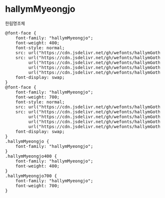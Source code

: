 # hallymMyeongjo
한림명조체

<pre>
@font-face {
    font-family: "hallymMyeongjo";
    font-weight: 400;
    font-style: normal;
    src: url("https://cdn.jsdelivr.net/gh/wefonts/hallymGothic/hallymGothic-Regular.eot");
    src: url("https://cdn.jsdelivr.net/gh/wefonts/hallymGothic/hallymGothic-Regular.eot?#iefix") format("embedded-opentype"),
         url("https://cdn.jsdelivr.net/gh/wefonts/hallymGothic/hallymGothic-Regular.woff2") format("woff2"),
         url("https://cdn.jsdelivr.net/gh/wefonts/hallymGothic/hallymGothic-Regular.woff") format("woff"),
         url("https://cdn.jsdelivr.net/gh/wefonts/hallymGothic/hallymGothic-Regular.ttf") format("truetype");
    font-display: swap;
}
@font-face {
    font-family: "hallymMyeongjo";
    font-weight: 700;
    font-style: normal;
    src: url("https://cdn.jsdelivr.net/gh/wefonts/hallymGothic/hallymGothic-Bold.eot");
    src: url("https://cdn.jsdelivr.net/gh/wefonts/hallymGothic/hallymGothic-Bold.eot?#iefix") format("embedded-opentype"),
         url("https://cdn.jsdelivr.net/gh/wefonts/hallymGothic/hallymGothic-Bold.woff2") format("woff2"),
         url("https://cdn.jsdelivr.net/gh/wefonts/hallymGothic/hallymGothic-Bold.woff") format("woff"),
         url("https://cdn.jsdelivr.net/gh/wefonts/hallymGothic/hallymGothic-Bold.ttf") format("truetype");
    font-display: swap;
}
.hallymMyeongjo {
    font-family: "hallymMyeongjo";
}
.hallymMyeongjo400 {
    font-family: "hallymMyeongjo";
    font-weight: 400;
}
.hallymMyeongjo700 {
    font-family: "hallymMyeongjo";
    font-weight: 700;
}
</pre>
